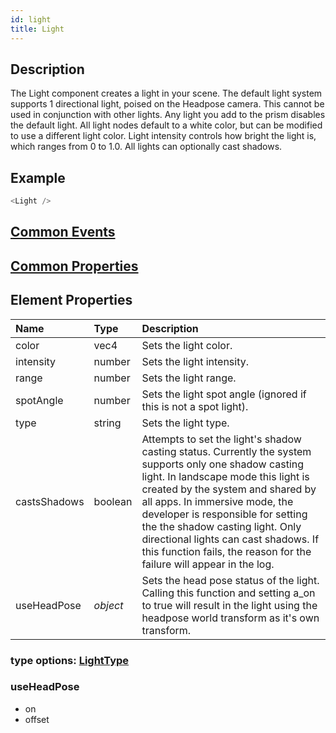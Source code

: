 ```yaml
---
id: light
title: Light
---
```

## Description
The Light component creates a light in your scene. The default light system supports 1 directional light, poised on the Headpose camera. This cannot be used in conjunction with other lights. Any light you add to the prism disables the default light. All light nodes default to a white color, but can be modified to use a different light color. Light intensity controls how bright the light is, which ranges from 0 to 1.0. All lights can optionally cast shadows.

## Example

```javascript
<Light />
```

## [Common Events](../types/Events.md)

## [Common Properties](../types/Properties.md)

## Element Properties

| Name         | Type     | Description                                                                                                                                                                                                                                                                                                                                                                                                  |
| :----------- | :------- | :----------------------------------------------------------------------------------------------------------------------------------------------------------------------------------------------------------------------------------------------------------------------------------------------------------------------------------------------------------------------------------------------------------- |
| color        | vec4     | Sets the light color.                                                                                                                                                                                                                                                                                                                                                                                        |
| intensity    | number   | Sets the light intensity.                                                                                                                                                                                                                                                                                                                                                                                    |
| range        | number   | Sets the light range.                                                                                                                                                                                                                                                                                                                                                                                        |
| spotAngle    | number   | Sets the light spot angle (ignored if this is not a spot light).                                                                                                                                                                                                                                                                                                                                             |
| type         | string   | Sets the light type.                                                                                                                                                                                                                                                                                                                                                                                         |
| castsShadows | boolean  | Attempts to set the light's shadow casting status. Currently the system supports only one shadow casting light. In landscape mode this light is created by the system and shared by all apps. In immersive mode, the developer is responsible for setting the the shadow casting light. Only directional lights can cast shadows. If this function fails, the reason for the failure will appear in the log. |
| useHeadPose  | _object_ | Sets the head pose status of the light. Calling this function and setting a_on to true will result in the light using the headpose world transform as it's own transform.                                                                                                                                                                                                                                    |

### type options: [LightType](../types/LightType.md)

### useHeadPose

- on
- offset
